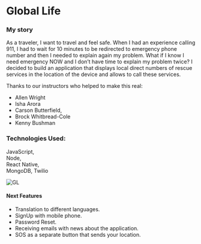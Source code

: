 # Global Life

### My story
As a traveler, I want to travel and feel safe.
When I had an experience calling 911, I had to wait for 10 minutes to be redirected to emergency phone number and then I needed to explain again my problem.
What if I know I need emergency NOW and I don’t have time to explain my problem twice?
I decided to build an application that displays local direct numbers of rescue services in the location of the device and allows to call these services.

Thanks to our instructors who helped to make this real:
 - Allen Wright
 - Isha Arora
 - Carson Butterfield,
 - Brock Whitbread-Cole   
 - Kenny Bushman

### Technologies Used:
JavaScript,  
Node,  
React Native,  
MongoDB,
Twilio

![GL](https://wayfarer.s3.amazonaws.com/main.jpg)

#### Next Features
* Translation to different languages.
* SignUp with mobile phone.
* Password Reset.
* Receiving emails with news about the application.
* SOS as a separate button that sends your location.
